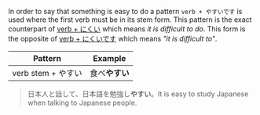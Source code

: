 In order to say that something is easy to do a pattern `verb + やすいです` is used where the first verb must be in its stem form. This pattern is the exact counterpart of [verb + にくい](93) which means *it is difficult to do*.
This form is the opposite of [verb + にくいです](138) which means *"it is difficult to"*.

|Pattern|Example|
|-|-|
|verb stem + やすい|食べ**やすい**|

>日本人と話して、日本語を勉強し**やすい**。It is easy to study Japanese when talking to Japanese people.